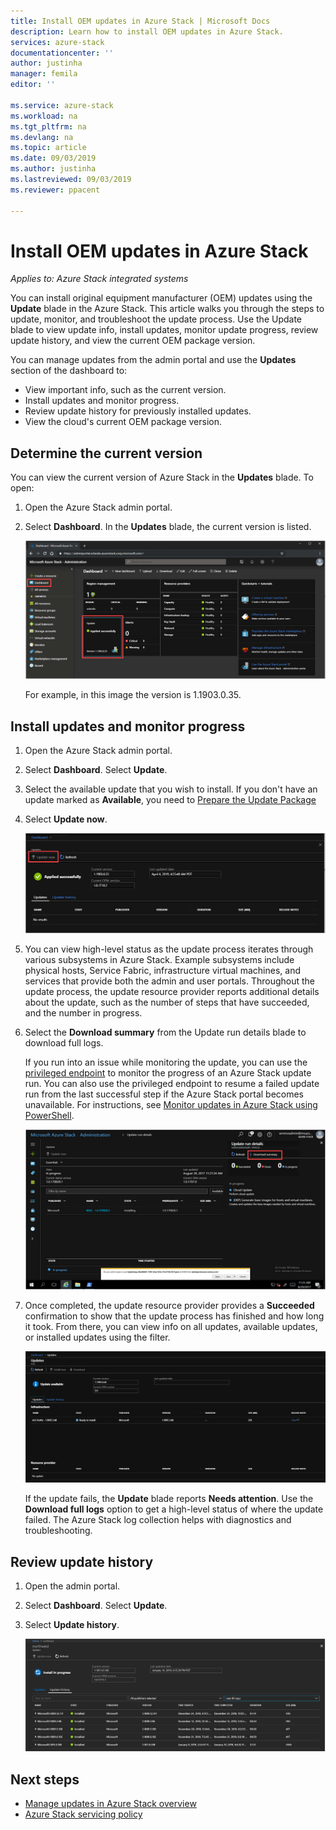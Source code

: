 ```yaml
---
title: Install OEM updates in Azure Stack | Microsoft Docs
description: Learn how to install OEM updates in Azure Stack.
services: azure-stack
documentationcenter: ''
author: justinha
manager: femila
editor: ''

ms.service: azure-stack
ms.workload: na
ms.tgt_pltfrm: na
ms.devlang: na
ms.topic: article
ms.date: 09/03/2019
ms.author: justinha
ms.lastreviewed: 09/03/2019
ms.reviewer: ppacent 

---
```


# Install OEM updates in Azure Stack

*Applies to: Azure Stack integrated systems*

You can install original equipment manufacturer (OEM) updates using the **Update** blade in the Azure Stack. This article walks you through the steps to update, monitor, and troubleshoot the update process. Use the Update blade to view update info, install updates, monitor update progress, review update history, and view the current OEM package version.

You can manage updates from the admin portal and use the **Updates** section of the dashboard to:

- View important info, such as the current version.
- Install updates and monitor progress.
- Review update history for previously installed updates.
- View the cloud's current OEM package version.

## Determine the current version

You can view the current version of Azure Stack in the **Updates** blade. To open:

1.  Open the Azure Stack admin portal.

2.  Select **Dashboard**. In the **Updates** blade, the current version is listed.

    ![Updates tile on default dashboard](./media/azure-stack-update-apply/image1.png)

    For example, in this image the version is 1.1903.0.35.

## Install updates and monitor progress

1. Open the Azure Stack admin portal.

2. Select **Dashboard**. Select **Update**.

3. Select the available update that you wish to install. If you don't have an update marked as **Available**, you need to [Prepare the Update Package](azure-stack-update-prepare-package.md)

4. Select **Update now**.

    ![Azure Stack update run details](./media/azure-stack-update-apply/image2.png)

5. You can view high-level status as the update process iterates through various subsystems in Azure Stack. Example subsystems include physical hosts, Service Fabric, infrastructure virtual machines, and services that provide both the admin and user portals. Throughout the update process, the update resource provider reports additional details about the update, such as the number of steps that have succeeded, and the number in progress.

6. Select the **Download summary** from the Update run details blade to download full logs.

    If you run into an issue while monitoring the update, you can use the [privileged endpoint](https://docs.microsoft.com/azure-stack/operator/azure-stack-privileged-endpoint) to monitor the progress of an Azure Stack update run. You can also use the privileged endpoint to resume a failed update run from the last successful step if the Azure Stack portal becomes unavailable. For instructions, see [Monitor updates in Azure Stack using PowerShell](azure-stack-update-monitor.md).

    ![Azure Stack update run details](./media/azure-stack-update-apply/image3.png)

7. Once completed, the update resource provider provides a **Succeeded** confirmation to show that the update process has finished and how long it took. From there, you can view info on all updates, available updates, or installed updates using the filter.

    ![azure-stack-update-apply](./media/azure-stack-update-apply/image4.png)

    If the update fails, the **Update** blade reports **Needs attention**. Use the **Download full logs** option to get a high-level status of where the update failed. The Azure Stack log collection helps with diagnostics and troubleshooting.

## Review update history

1. Open the admin portal.

2. Select **Dashboard**. Select **Update**.

3. Select **Update history**.

    ![Azure Stack update history](./media/azure-stack-update-apply/image7.png)

## Next steps

-   [Manage updates in Azure Stack overview](https://docs.microsoft.com/azure-stack/operator/azure-stack-updates)  
-   [Azure Stack servicing policy](https://docs.microsoft.com/azure-stack/operator/azure-stack-servicing-policy)  
